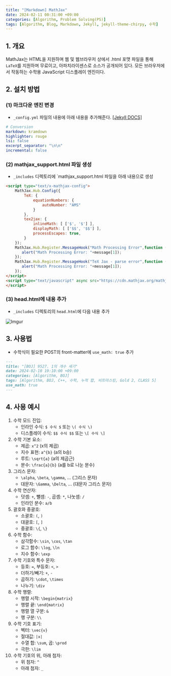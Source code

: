 ```yaml
---
title: "[Markdown] MathJax"
date: 2024-02-11 00:31:00 +09:00
categories: [Algorithm, Problem Solving(PS)]
tags: [Algorithm, Blog, Markdown, Jekyll, jekyll-theme-chirpy, 수학]
---
```

## **1. 개요**
MathJax는 HTML을 지원하며 웹 및 웹브라우저 상에서 .html 포맷 파일을 통해 `LaTeX`를 지원하며 무료이고, 아파치라이센스로 소스가 공개되어 있다. 모든 브라우저에서 작동하는 수학용 JavaScript 디스플레이 엔진이다.

## **2. 설치 방법**
### **(1) 마크다운 엔진 변경**
- `_config.yml` 파일의 내용에 아래 내용을 추가해준다. [[Jekyll DOCS]](https://jekyllrb.com/docs/configuration/default/)

```yml
# Conversion
markdown: kramdown
highlighter: rouge
lsi: false
excerpt_separator: "\n\n"
incremental: false
```

### **(2) mathjax_support.html 파일 생성**
- `_includes` 디렉토리에 `mathjax_support.html 파일을 아래 내용으로 생성

```html
<script type="text/x-mathjax-config">
    MathJax.Hub.Config({
        TeX: {
            equationNumbers: {
                autoNumber: "AMS"
            }
        },
        tex2jax: {
            inlineMath: [ ['$', '$'] ],
            displayMath: [ ['$$', '$$'] ],
            processEscapes: true,
        }
    });
    MathJax.Hub.Register.MessageHook("Math Processing Error",function (message) {
       alert("Math Processing Error: "+message[1]);
    });
    MathJax.Hub.Register.MessageHook("TeX Jax - parse error",function (message) {
       alert("Math Processing Error: "+message[1]);
    });
</script>
<script type="text/javascript" async src="https://cdn.mathjax.org/mathjax/latest/MathJax.js?config=TeX-MML-AM_CHTML">
</script>
```

### (3) head.html에 내용 추가
- `_includes` 디렉토리의 `head.html`에 다음 내용 추가

![Imgur](https://i.imgur.com/IKaXg6k.png)

## **3. 사용법**
- 수학식이 필요한 POST의 front-matter에 `use_math: true` 추가

```markdown
---
title: "[BOJ] 9527. 1의 개수 세기"
date: 2024-02-10 19:10:00 +09:00
categories: [Algorithm, BOJ]
tags: [Algorithm, BOJ, C++, 수학, 누적 합, 비트마스킹, Gold 2, CLASS 5]
use_math: true
---
```

## **4. 사용 예시**
1. 수학 모드 진입:
    - 인라인 수식: `$ 수식 $` 또는 `\( 수식 \)`
    - 디스플레이 수식: `$$ 수식 $$` 또는 `\[ 수식 \]`
2. 수학 기본 요소:
    - 제곱: `x^2` (x의 제곱)
    - 지수 표현: `a^{b}` (a의 b승)
    - 루트: `\sqrt{a}` (a의 제곱근)
    - 분수: `\frac{a}{b}` (a를 b로 나눈 분수)
3. 그리스 문자:
    - `\alpha`, `\beta`, `\gamma`, ... (그리스 문자)
    - 대문자: `\Gamma`, `\Delta`, ... (대문자 그리스 문자)
4. 수학 연산자:
    - 덧셈: `+`, 뺄셈: `-`, 곱셈: `*`, 나눗셈: `/`
    - 인라인 분수: `a/b`
5. 괄호와 중괄호:
    - 소괄호: `(`, `)`
    - 대괄호: `[`, `]`
    - 중괄호: `\{`, `\}`
6. 수학 함수:
    - 삼각함수: `\sin`, `\cos`, `\tan`
    - 로그 함수: `\log`, `\ln`
    - 지수 함수: `\exp`
7. 수학 기호와 특수 문자:
    - 등호: `=`, 부등호: `<`, `>`
    - 더하기/빼기: `+`, `-`
    - 곱하기: `\cdot`, `\times`
    - 나누기: `\div`
8. 수학 행렬:
    - 행렬 시작: `\begin{matrix}`
    - 행렬 끝: `\end{matrix}`
    - 행렬 열 구분: `&`
    - 행 구분: `\\`
9. 수학 기호 표기:
    - 벡터: `\vec{v}`
    - 절대값: `|x|`
    - 수열 합: `\sum`, 곱: `\prod`
    - 극한: `\lim`
10. 수학 기호의 위, 아래 첨자:
    - 위 첨자: `^`
    - 아래 첨자: `_`